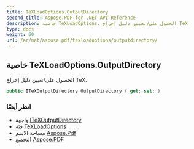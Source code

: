 ```yaml
---
title: TeXLoadOptions.OutputDirectory
second_title: Aspose.PDF for .NET API Reference
description: خاصية TeXLoadOptions. الحصول على/تعيين دليل إخراج TeX
type: docs
weight: 60
url: /ar/net/aspose.pdf/texloadoptions/outputdirectory/
---
```

## خاصية TeXLoadOptions.OutputDirectory

الحصول على/تعيين دليل إخراج TeX.

```csharp
public ITeXOutputDirectory OutputDirectory { get; set; }
```

### انظر أيضًا

* واجهة [ITeXOutputDirectory](../../itexoutputdirectory/)
* فئة [TeXLoadOptions](../)
* مساحة الاسم [Aspose.Pdf](../../../aspose.pdf/)
* التجميع [Aspose.PDF](../../../)